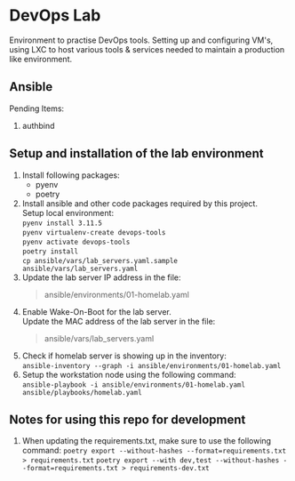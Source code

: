 # DevOps Lab
Environment to practise DevOps tools. Setting up and configuring VM's, using LXC to host various tools & services needed to maintain a production like environment.


## Ansible
Pending Items:
1. authbind

## Setup and installation of the lab environment
1. Install following packages:
    - pyenv
    - poetry
1. Install ansible and other code packages required by this project.<br>
Setup local environment:<br>
        `pyenv install 3.11.5`<br>
        `pyenv virtualenv-create devops-tools`<br>
        `pyenv activate devops-tools`<br>
        `poetry install`<br>
        `cp ansible/vars/lab_servers.yaml.sample ansible/vars/lab_servers.yaml`
1. Update the lab server IP address in the file:
    > ansible/environments/01-homelab.yaml
1. Enable Wake-On-Boot for the lab server. <br>
    Update the MAC address of the lab server in the file:
    > ansible/vars/lab_servers.yaml
1. Check if homelab server is showing up in the inventory:<br>
`ansible-inventory --graph -i ansible/environments/01-homelab.yaml`
1. Setup the workstation node using the following command:<br>
`ansible-playbook -i ansible/environments/01-homelab.yaml ansible/playbooks/homelab.yaml`


## Notes for using this repo for development
1. When updating the requirements.txt, make sure to use the following command:
  `poetry export --without-hashes --format=requirements.txt > requirements.txt`
  `poetry export --with dev,test --without-hashes --format=requirements.txt > requirements-dev.txt`


<!-- `ansible -i ansible/environments/01-homelab.yaml all -m ping` -->
